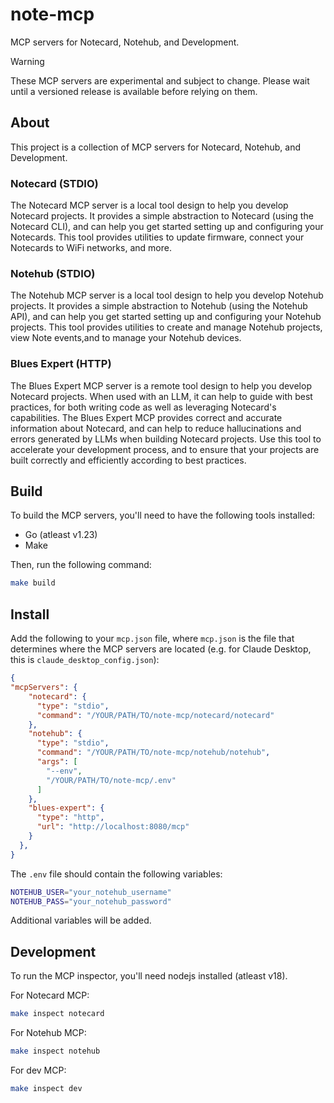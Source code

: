 # note-mcp

MCP servers for Notecard, Notehub, and Development.

> [!WARNING]
> These MCP servers are experimental and subject to change. Please wait until a versioned release is available before relying on them.

## About

This project is a collection of MCP servers for Notecard, Notehub, and Development.

### Notecard (STDIO)

The Notecard MCP server is a local tool design to help you develop Notecard projects.
It provides a simple abstraction to Notecard (using the Notecard CLI), and can help you get started setting up and configuring your Notecards.
This tool provides utilities to update firmware, connect your Notecards to WiFi networks, and more.

### Notehub (STDIO)

The Notehub MCP server is a local tool design to help you develop Notehub projects.
It provides a simple abstraction to Notehub (using the Notehub API), and can help you get started setting up and configuring your Notehub projects.
This tool provides utilities to create and manage Notehub projects, view Note events,and to manage your Notehub devices.

### Blues Expert (HTTP)

The Blues Expert MCP server is a remote tool design to help you develop Notecard projects.
When used with an LLM, it can help to guide with best practices, for both writing code as well as leveraging Notecard's capabilities.
The Blues Expert MCP provides correct and accurate information about Notecard, and can help to reduce hallucinations and errors generated by LLMs when building Notecard projects.
Use this tool to accelerate your development process, and to ensure that your projects are built correctly and efficiently according to best practices.

## Build

To build the MCP servers, you'll need to have the following tools installed:

- Go (atleast v1.23)
- Make

Then, run the following command:

```bash
make build
```

## Install

Add the following to your `mcp.json` file, where `mcp.json` is the file that determines where the MCP servers are located (e.g. for Claude Desktop, this is `claude_desktop_config.json`):

```json
{
"mcpServers": {
    "notecard": {
      "type": "stdio",
      "command": "/YOUR/PATH/TO/note-mcp/notecard/notecard"
    },
    "notehub": {
      "type": "stdio",
      "command": "/YOUR/PATH/TO/note-mcp/notehub/notehub",
      "args": [
        "--env",
        "/YOUR/PATH/TO/note-mcp/.env"
      ]
    },
    "blues-expert": {
      "type": "http",
      "url": "http://localhost:8080/mcp"
    }
  },
}
```

The `.env` file should contain the following variables:

```bash
NOTEHUB_USER="your_notehub_username"
NOTEHUB_PASS="your_notehub_password"
```

Additional variables will be added.

## Development

To run the MCP inspector, you'll need nodejs installed (atleast v18).

For Notecard MCP:

```bash
make inspect notecard
```

For Notehub MCP:

```bash
make inspect notehub
```

For dev MCP:

```bash
make inspect dev
```
